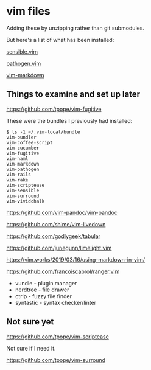 vim files
=========

Adding these by unzipping rather than git submodules.

But here's a list of what has been installed:

[sensible.vim](https://github.com/tpope/vim-sensible)

[pathogen.vim](https://github.com/tpope/vim-pathogen)

[vim-markdown](https://github.com/plasticboy/vim-markdown)



Things to examine and set up later
----------------------------------

https://github.com/tpope/vim-fugitive

These were the bundles I previously had installed:
```
$ ls -1 ~/.vim-local/bundle
vim-bundler
vim-coffee-script
vim-cucumber
vim-fugitive
vim-haml
vim-markdown
vim-pathogen
vim-rails
vim-rake
vim-scriptease
vim-sensible
vim-surround
vim-vividchalk
```

https://github.com/vim-pandoc/vim-pandoc

https://github.com/shime/vim-livedown

https://github.com/godlygeek/tabular

https://github.com/junegunn/limelight.vim

https://vim.works/2019/03/16/using-markdown-in-vim/

https://github.com/francoiscabrol/ranger.vim

* vundle - plugin manager
* nerdtree - file drawer
* ctrlp - fuzzy file finder
* syntastic - syntax checker/linter



Not sure yet
------------

https://github.com/tpope/vim-scriptease

Not sure if I need it.

https://github.com/tpope/vim-surround

